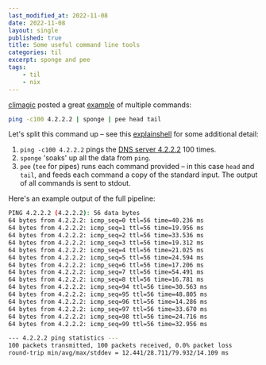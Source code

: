 ```yaml
---
last_modified_at: 2022-11-08
date: 2022-11-08
layout: single
published: true
title: Some useful command line tools
categories: til
excerpt: sponge and pee
tags:
    - til
    - nix
---
```


[climagic](https://twitter.com/climagic) posted a great
[example](https://twitter.com/climagic/status/846714728235892737)
of multiple commands:

```bash
ping -c100 4.2.2.2 | sponge | pee head tail
```

Let's split this command up – see this
[explainshell](https://explainshell.com/explain?cmd=ping+-c100+4.2.2.2+%7C+sponge+%7C+pee+head+tail)
for some additional detail:

1. `ping -c100 4.2.2.2` pings the
   [DNS server 4.2.2.2](https://4kib.com/4-2-2-2-story-behind-dns-legend/)
   100 times.
2. `sponge` 'soaks' up all the data from `ping`.
3. `pee` (`tee` for pipes) runs each command provided – in this case `head` and `tail`,
   and feeds each command a copy of the standard input.
   The output of all commands is sent to stdout.

Here's an example output of the full pipeline:

```bash
PING 4.2.2.2 (4.2.2.2): 56 data bytes
64 bytes from 4.2.2.2: icmp_seq=0 ttl=56 time=40.236 ms
64 bytes from 4.2.2.2: icmp_seq=1 ttl=56 time=19.956 ms
64 bytes from 4.2.2.2: icmp_seq=2 ttl=56 time=33.536 ms
64 bytes from 4.2.2.2: icmp_seq=3 ttl=56 time=19.312 ms
64 bytes from 4.2.2.2: icmp_seq=4 ttl=56 time=21.025 ms
64 bytes from 4.2.2.2: icmp_seq=5 ttl=56 time=24.594 ms
64 bytes from 4.2.2.2: icmp_seq=6 ttl=56 time=17.206 ms
64 bytes from 4.2.2.2: icmp_seq=7 ttl=56 time=54.491 ms
64 bytes from 4.2.2.2: icmp_seq=8 ttl=56 time=16.781 ms
64 bytes from 4.2.2.2: icmp_seq=94 ttl=56 time=30.563 ms
64 bytes from 4.2.2.2: icmp_seq=95 ttl=56 time=48.805 ms
64 bytes from 4.2.2.2: icmp_seq=96 ttl=56 time=14.286 ms
64 bytes from 4.2.2.2: icmp_seq=97 ttl=56 time=33.670 ms
64 bytes from 4.2.2.2: icmp_seq=98 ttl=56 time=24.716 ms
64 bytes from 4.2.2.2: icmp_seq=99 ttl=56 time=32.956 ms

--- 4.2.2.2 ping statistics ---
100 packets transmitted, 100 packets received, 0.0% packet loss
round-trip min/avg/max/stddev = 12.441/28.711/79.932/14.109 ms
```
